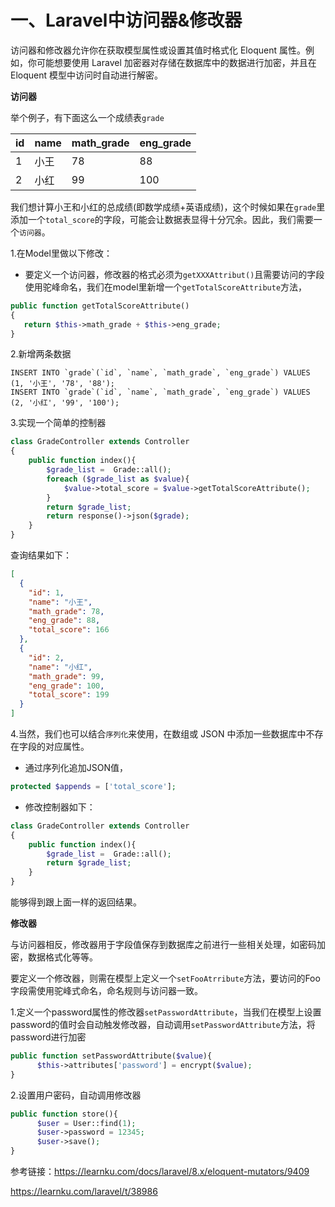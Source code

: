 # 一、Laravel中访问器&修改器



访问器和修改器允许你在获取模型属性或设置其值时格式化 Eloquent 属性。例如，你可能想要使用 Laravel 加密器对存储在数据库中的数据进行加密，并且在 Eloquent 模型中访问时自动进行解密。

**访问器**

举个例子，有下面这么一个成绩表`grade`

| id   | name | math_grade | eng_grade |
| ---- | ---- | ---------- | --------- |
| 1    | 小王 | 78         | 88        |
| 2    | 小红 | 99         | 100       |

我们想计算小王和小红的总成绩(即数学成绩+英语成绩)，这个时候如果在`grade`里添加一个`total_score`的字段，可能会让数据表显得十分冗余。因此，我们需要一个`访问器`。



1.在Model里做以下修改：

- 要定义一个访问器，修改器的格式必须为`getXXXAttribut()`且需要访问的字段使用驼峰命名，我们在model里新增一个`getTotalScoreAttribute`方法，

```php
public function getTotalScoreAttribute()
{
   return $this->math_grade + $this->eng_grade;
}
```



2.新增两条数据

```shell
INSERT INTO `grade`(`id`, `name`, `math_grade`, `eng_grade`) VALUES (1, '小王', '78', '88');
INSERT INTO `grade`(`id`, `name`, `math_grade`, `eng_grade`) VALUES (2, '小红', '99', '100');
```



3.实现一个简单的控制器

```php
class GradeController extends Controller
{
    public function index(){
        $grade_list =  Grade::all();
        foreach ($grade_list as $value){
            $value->total_score = $value->getTotalScoreAttribute();
        }
        return $grade_list;
        return response()->json($grade);
    }
}
```

查询结果如下：

```json
[
  {
    "id": 1,
    "name": "小王",
    "math_grade": 78,
    "eng_grade": 88,
    "total_score": 166
  },
  {
    "id": 2,
    "name": "小红",
    "math_grade": 99,
    "eng_grade": 100,
    "total_score": 199
  }
]
```



4.当然，我们也可以结合`序列化`来使用，在数组或 JSON 中添加一些数据库中不存在字段的对应属性。


- 通过序列化追加JSON值，

```php
protected $appends = ['total_score'];
```

- 修改控制器如下：

```php
class GradeController extends Controller
{
    public function index(){
        $grade_list =  Grade::all();
        return $grade_list;
    }
}
```

能够得到跟上面一样的返回结果。



**修改器**

与访问器相反，修改器用于字段值保存到数据库之前进行一些相关处理，如密码加密，数据格式化等等。

要定义一个修改器，则需在模型上定义一个`setFooAtrribute`方法，要访问的Foo字段需使用驼峰式命名，命名规则与访问器一致。

1.定义一个password属性的修改器`setPasswordAttribute`，当我们在模型上设置password的值时会自动触发修改器，自动调用`setPasswordAttribute`方法，将password进行加密

```php
public function setPasswordAttribute($value){
      $this->attributes['password'] = encrypt($value);
}
```

2.设置用户密码，自动调用修改器

```php
public function store(){
      $user = User::find(1);
      $user->password = 12345;
      $user->save();
}
```








参考链接：https://learnku.com/docs/laravel/8.x/eloquent-mutators/9409

https://learnku.com/laravel/t/38986

